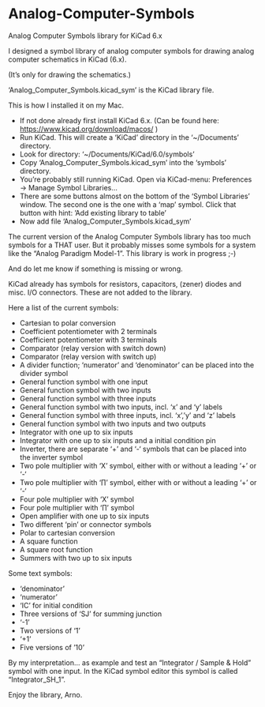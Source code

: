# Analog-Computer-Symbols
Analog Computer Symbols library for KiCad 6.x


  I designed a symbol library of analog computer symbols for drawing analog computer schematics in KiCad (6.x). 

  (It’s only for drawing the schematics.)


  ‘Analog_Computer_Symbols.kicad_sym’ is the KiCad library file.

  This is how I installed it on my Mac. 
  *   If not done already first install KiCad 6.x.
      (Can be found here: https://www.kicad.org/download/macos/ )
  *   Run KiCad.
      This will create a ‘KiCad’ directory in the ‘~/Documents’ directory.
  *   Look for directory: ‘~/Documents/KiCad/6.0/symbols’
  *   Copy ‘Analog_Computer_Symbols.kicad_sym’ into the ‘symbols’ directory.
  *   You’re probably still running KiCad.
      Open via KiCad-menu: Preferences -> Manage Symbol Libraries…
  *   There are some buttons almost on the bottom of the ‘Symbol Libraries’ window.
      The second one is the one with a ‘map’ symbol.
      Click that button with hint: ’Add existing library to table’
  *   Now add file ‘Analog_Computer_Symbols.kicad_sym’

  The current version of the Analog Computer Symbols library has too much symbols for a THAT user.
  But it probably misses some symbols for a system like the “Analog Paradigm Model-1”.
  This library is work in progress ;-)
  
  And do let me know if something is missing or wrong.


  KiCad already has symbols for resistors, capacitors, (zener) diodes and misc. I/O connectors. These are not added to the library.

  Here a list of the current symbols:
  *   Cartesian to polar conversion
  *   Coefficient potentiometer with 2 terminals
  *   Coefficient potentiometer with 3 terminals
  *   Comparator (relay version with switch down)
  *   Comparator (relay version with switch up)
  *   A divider function; ‘numerator’ and ‘denominator’ can be placed into the divider symbol
  *   General function symbol with one input
  *   General function symbol with two inputs
  *   General function symbol with three inputs
  *   General function symbol with two inputs, incl. ‘x’ and ‘y’ labels
  *   General function symbol with three inputs, incl. ‘x’,’y’ and ‘z’ labels
  *   General function symbol with two inputs and two outputs
  *   Integrator with one up to six inputs
  *   Integrator with one up to six inputs and a initial condition pin
  *   Inverter, there are separate ‘+’ and ‘-‘ symbols that can be placed into the inverter symbol
  *   Two pole multiplier with ‘X’  symbol, either with or without a leading ‘+’ or ‘-‘
  *   Two pole multiplier with ‘∏’  symbol, either with or without a leading ‘+’ or ‘-‘
  *   Four pole multiplier with ‘X’ symbol
  *   Four pole multiplier with ‘∏’ symbol
  *   Open amplifier with one up to six inputs
  *   Two different ‘pin’ or connector symbols
  *   Polar to cartesian conversion
  *   A square function
  *   A square root function
  *   Summers with two up to six inputs

  Some text symbols:
  *   ‘denominator’
  *   ‘numerator’
  *   ‘IC’ for initial condition
  *   Three versions of ‘SJ’ for summing junction
  *   ‘-1’
  *   Two versions of ‘1’ 
  *   ‘+1’
  *   Five versions of ’10’

  By my interpretation… 
    as example and test an “Integrator / Sample & Hold” symbol with one input.
    In the KiCad symbol editor this symbol is called “Integrator_SH_1”.


  Enjoy the library,
  Arno.
  
